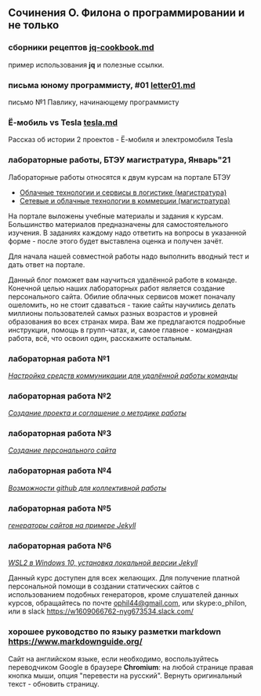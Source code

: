 ## Сочинения О. Филона о программировании и не только

### сборники рецептов [jq-cookbook.md](jq-cookbook.md)

пример использования **jq** и полезные ссылки.

### письма юному программисту, #01 [letter01.md](letter01.md)

письмо №1 Павлику, начинающему программисту

### Ё-мобиль vs Tesla [tesla.md](tesla.md)

Рассказ об истории 2 проектов - Ё-мобиля и электромобиля Tesla


### лабораторные работы, БТЭУ магистратура, Январь"21

Лабораторные работы относятся к двум курсам на портале БТЭУ
- [Облачные технологии и сервисы в логистике (магистратура)](http://dot.i-bteu.by/course/view.php?id=745)
- [Сетевые и облачные технологии в коммерции (магистратура)](http://dot.i-bteu.by/course/view.php?id=735)

На портале выложены учебные материалы и задания к
курсам. Большинство материалов предназначены для самостоятельного
изучения. В заданиях каждому надо ответить на вопросы в указанной
форме - после этого будет выставлена оценка и получен зачёт.

Для начала нашей совместной работы надо выполнить вводный тест и
дать ответ на портале.

Данный блог поможет вам научиться удалённой работе в
команде. Конечной целью наших лабораторных работ является
создание персонального сайта. Обилие облачных сервисов может
поначалу ошеломить, но не стоит сдаваться - такие сайты научились
делать миллионы пользователей самых разных возрастов и уровней
образования во всех странах мира. Вам же предлагаются подробные
инструкции, помощь в групп-чатах, и, самое главное - командная работа,
всё, что освоил один, расскажите остальным.

### лабораторная работа №1
[*Настройка средств коммуникации для удалённой работы команды*](lab01.md)

### лабораторная работа №2
[*Создание проекта  и соглашение о методике работы*](lab02.md)

### лабораторная работа №3
[*Создание  персонального сайта*](lab03.md)

### лабораторная работа №4
[*Возможности github для коллективной работы*](lab04.md)

### лабораторная работа №5
[*генераторы сайтов на примере Jekyll*](lab05.md)

### лабораторная работа №6
[*WSL2  в Windows 10, установка локальной версии Jekyll*](lab06.md)

Данный курс доступен для всех желающих. Для получение платной персональной помощи в создании статических сайтов с использованием подобных генераторов, кроме слушателей данных курсов, обращайтесь по почте <ophil44@gmail.com>,
или skype:o_philon, или в slack <https://w1609066762-nyg673534.slack.com/>

### хорошее руководство по языку разметки markdown <https://www.markdownguide.org/>

Сайт на английском языке, если необходимо, воспользуйтесь переводчиком Google в браузере **Chromium**: на любой странице правая кнопка мыши, опция "перевести на русский". Вернуть оригинальный текст - обновить страницу.
